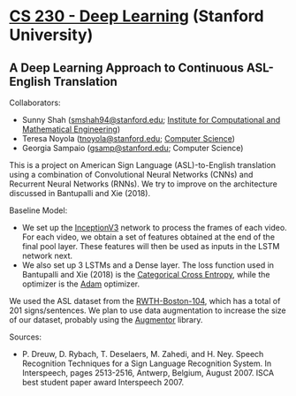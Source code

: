 # [CS 230 - Deep Learning](https://cs230.stanford.edu/) (Stanford University)
## A Deep Learning Approach to Continuous ASL-English Translation
Collaborators:
- Sunny Shah (smshah94@stanford.edu; [Institute for Computational and Mathematical Engineering](https://icme.stanford.edu/))
- Teresa Noyola (tnoyola@stanford.edu; [Computer Science](https://cs.stanford.edu/))
- Georgia Sampaio (gsamp@stanford.edu; Computer Science)

This is a project on American Sign Language (ASL)-to-English translation using a combination of Convolutional Neural Networks (CNNs) and Recurrent Neural Networks (RNNs). We try to improve on the architecture discussed in Bantupalli and Xie (2018). 

Baseline Model:
- We set up the [InceptionV3](https://arxiv.org/abs/1512.00567) network to process the frames of each video. For each video, we obtain a set of features obtained at the end of the final pool layer. These features will then be used as inputs in the LSTM network next.
- We also set up 3 LSTMs and a Dense layer. The loss function used in Bantupalli and Xie (2018) is the [Categorical Cross Entropy](https://www.tensorflow.org/api_docs/python/tf/keras/losses/CategoricalCrossentropy), while the optimizer is the [Adam](https://arxiv.org/pdf/1412.6980.pdf) optimizer.

We used the ASL dataset from the [RWTH-Boston-104](https://www-i6.informatik.rwth-aachen.de/web/Software/Databases/Signlanguage/details/rwth-boston-104/index.php), which has a total of 201 signs/sentences. We plan to use data augmentation to increase the size of our dataset, probably using the [Augmentor](https://augmentor.readthedocs.io/en/master/) library.



Sources:
- P. Dreuw, D. Rybach, T. Deselaers, M. Zahedi, and H. Ney. Speech Recognition Techniques for a Sign Language Recognition System. In Interspeech, pages 2513-2516, Antwerp, Belgium, August 2007. ISCA best student paper award Interspeech 2007.
